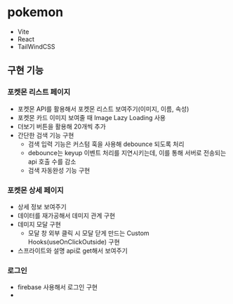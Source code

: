 # pokemon

- Vite
- React
- TailWindCSS


## 구현 기능

### 포켓몬 리스트 페이지
- 포켓몬 API를 활용해서 포켓몬 리스트 보여주기(이미지, 이름, 속성)
- 포켓몬 카드 이미지 보여줄 때 Image Lazy Loading 사용
- 더보기 버튼을 활용해 20개씩 추가
- 간단한 검색 기능 구현
  - 검색 입력 기능은 커스텀 훅을 사용해 debounce 되도록 처리
  - debounce는 keyup 이벤트 처리를 지연시키는데, 이를 통해 서버로 전송되는 api 호출 수를 감소
  - 검색 자동완성 기능 구현

### 포켓몬 상세 페이지
- 상세 정보 보여주기
- 데이터를 재가공해서 데미지 관계 구현
- 데미지 모달 구현
  - 모달 창 외부 클릭 시 모달 닫게 만드는 Custom Hooks(useOnClickOutside) 구현
- 스프라이트와 설명 api로 get해서 보여주기

### 로그인
- firebase 사용해서 로그인 구현
- 

